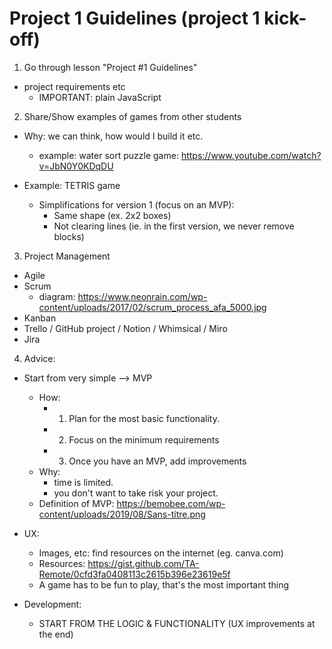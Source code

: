 

# Project 1 Guidelines (project 1 kick-off)


1. Go through lesson "Project #1 Guidelines"
- project requirements etc
  - IMPORTANT: plain JavaScript


2. Share/Show examples of games from other students
  - Why: we can think, how would I build it etc.
    - example: water sort puzzle game: https://www.youtube.com/watch?v=JbN0Y0KDqDU
  
  
  - Example: TETRIS game
    - Simplifications for version 1 (focus on an MVP):
      - Same shape (ex. 2x2 boxes)
      - Not clearing lines (ie. in the first version, we never remove blocks)


3. Project Management
- Agile
- Scrum
  - diagram: https://www.neonrain.com/wp-content/uploads/2017/02/scrum_process_afa_5000.jpg
- Kanban
- Trello / GitHub project / Notion / Whimsical / Miro
- Jira


4. Advice:

- Start from very simple --> MVP
  - How:
    - 1) Plan for the most basic functionality.
    - 2) Focus on the minimum requirements
    - 3) Once you have an MVP, add improvements
  - Why:
    - time is limited.
    - you don't want to take risk your project.
  - Definition of MVP: https://bemobee.com/wp-content/uploads/2019/08/Sans-titre.png


- UX: 
  - Images, etc: find resources on the internet (eg. canva.com)
  - Resources: https://gist.github.com/TA-Remote/0cfd3fa0408113c2615b396e23619e5f
  - A game has to be fun to play, that's the most important thing 

- Development: 
  - START FROM THE LOGIC & FUNCTIONALITY (UX improvements at the end)



